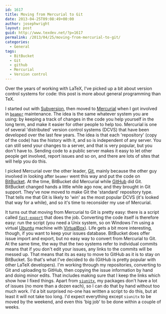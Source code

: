 ```yaml
---
id: 1617
title: Moving from Mercurial to Git
date: 2013-04-25T09:08:49+00:00
author: josephwright
layout: post
guid: http://www.texdev.net/?p=1617
permalink: /2013/04/25/moving-from-mercurial-to-git/
categories:
  - General
tags:
  - BitBucket
  - Git
  - github
  - Mercurial
  - Version control
---
```

<p>Over the years of working with LaTeX, I've picked up a bit about version control systems for code: this post is more about general programming than TeX.</p>

<p>I started out with <a href="http://subversion.tigris.org/">Subversion</a>, then moved to <a href="http://mercurial.selenic.com/">Mercurial</a> when I got involved in <a href="http://ctan.org/pkg/beamer"><code>beamer</code></a> maintenance. The idea is the same whatever system you are using: by keeping a track of changes in the code you help yourself in the long term, and make it easier for other people to help too. Mercurial is one of several 'distributed' version control systems (DCVS) that have been developed over the last few years. The idea is that each 'repository' (copy of the code) has the history with it, and so is independent of any server. You can still send your changes to a server, and that is very popular, but you don't have to. Sending code to a public server makes it easy to let other people get involved, report issues and so on, and there are lots of sites that will help you do this.</p>

<p>I picked Mercurial over the other leader, <a href="http://git-scm.com/">Git</a>, mainly because the other guy involved in looking after <code>beamer</code> went this way and put the code on <a href="http://bitbucket.org/">BitBucket</a>. At the time, BitBucket did Mercurial while <a href="http://github.com/">GitHub</a> did Git. BitBucket changed hands a little while ago now, and they brought in Git support. They've now moved to make Git the 'standard' repository type. That tells me that Git is likely to 'win' as the most popular DCVS (it's looked that way for a while), and so it's time to reconsider my use of Mercurial.</p>

<p>It turns out that moving from Mercurial to Git is pretty easy: there is a script called <a href="https://github.com/frej/fast-export"><code>fast-export</code></a> that does the job. Converting the code itself is therefore easy: run the script (you need a Unix system, so on Windows I'm using a virtual <a href="http://www.ubuntu.com/">Ubuntu</a> machine with <a href="https://www.virtualbox.org/">VirtualBox</a>). Life gets a bit more interesting, though, if you want to keep your issues database. BitBucket does offer issue import and export, but no easy way to convert from Mercurial to Git. At the same time, the way that the two systems refer to individual commits means that if you don't edit your issues, any links to the commits will be messed up. That means that its as easy to move to GitHub as it is to stay on BitBucket. So that's what I've decided to do (GitHub is pretty popular with other LaTeX developers). I'm working through my repositories, converting to Git and uploading to GitHub, then copying the issue information by hand and doing minor edits. That includes making sure that I keep the links which show how I fixed things. Apart from <a href="http://ctan.org/pkg/siunitx"><code>siunitx</code></a>, my packages don't have a lot of issues (no more than a dozen each), so I can do that by hand without too much work. I'd a bit surprised no-one has written a script to do this, but at least it will not take too long. I'd expect everything except <code>siunitx</code> to be moved by the weekend, and even this 'big job' to be done within a couple of weeks.</p>
